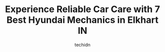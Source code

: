 ---
layout: ampstory
image: https://images.unsplash.com/photo-1639928187615-feef219500a4?ixlib=rb-4.0.3&ixid=MnwxMjA3fDB8MHxwaG90by1wYWdlfHx8fGVufDB8fHx8&auto=format&fit=crop&w=640&h=853&q=80
author: techidn
featured: false
description: When it comes to finding reliable automotive experts in Elkhart IN, USA, look no further than the 7 best Hyundai Mechanic in the area. With their exceptional skills and dedication to providi
title: Experience Reliable Car Care with 7 Best Hyundai Mechanics in Elkhart IN
cover:
   title: Experience Reliable Car Care with 7 Best Hyundai Mechanics in Elkhart IN
   subtitle: Rickpate
   background: https://images.unsplash.com/photo-1639928187615-feef219500a4?ixlib=rb-4.0.3&ixid=MnwxMjA3fDB8MHxwaG90by1wYWdlfHx8fGVufDB8fHx8&auto=format&fit=crop&w=640&h=853&q=80

pages: 
 - layout: thirds
   top: <h1>#1 Goldstone Automotive</h1>
   bottom: "<p>I had to call them at 7-00 in the morning to try to get my vehicle in because the brakes were making a horrible sound.  They had to work me in but they got to me the same</p>"
   background: https://www.knot35.com/toplist/wp-content/uploads/2023/06/best-hyundai-mechanic-1-in-elkhart-in-1685839219.jpeg
   backgroundblur: true
 - layout: thirds
   top: <h1>#2 German Concepts</h1>
   bottom: "<p>10599 McKinley Hwy, Osceola, IN 46561, United States</p>"
   background: https://www.knot35.com/toplist/wp-content/uploads/2023/06/best-hyundai-mechanic-2-in-elkhart-in-1685839219.jpeg
   cta:
      link: https://www.knot35.com/toplist/experience-reliable-car-care-with-7-best-hyundai-mechanics-in-elkhart-in/
      text: Experience Reliable Car Care with 7 Best Hyundai Mechanics in Elkhart IN
 - layout: thirds
   top: <h1>#3 Quality Import Service</h1>
   bottom: "<p>2504 Johnson St, Elkhart, IN 46514, United States</p>"
   background: https://www.knot35.com/toplist/wp-content/uploads/2023/06/best-hyundai-mechanic-3-in-elkhart-in-1685839219.jpeg
   cta:
      link: https://www.knot35.com/toplist/experience-reliable-car-care-with-7-best-hyundai-mechanics-in-elkhart-in/
      text: Experience Reliable Car Care with 7 Best Hyundai Mechanics in Elkhart IN
 - layout: thirds
   top: <h1>#4 Hyundai of Goshen</h1>
   bottom: "<p>3220 Elkhart Rd, Goshen, IN 46526, United States</p>"
   background: https://images.unsplash.com/photo-1518640467707-6811f4a6ab73?ixlib=rb-4.0.3&ixid=MnwxMjA3fDB8MHxwaG90by1wYWdlfHx8fGVufDB8fHx8&auto=format&fit=crop&w=640&h=853&q=80
   cta:
      link: https://www.knot35.com/toplist/experience-reliable-car-care-with-7-best-hyundai-mechanics-in-elkhart-in/
      text: Experience Reliable Car Care with 7 Best Hyundai Mechanics in Elkhart IN
 - layout: thirds
   top: <h1>#5 OReilly Auto Parts</h1>
   bottom: "<p>2030 S Main St, Elkhart, IN 46516, United States</p>"
   background: https://images.unsplash.com/photo-1564951434112-64d74cc2a2d7?ixlib=rb-4.0.3&ixid=MnwxMjA3fDB8MHxwaG90by1wYWdlfHx8fGVufDB8fHx8&auto=format&fit=crop&w=640&h=853&q=80
   cta:
      link: https://www.knot35.com/toplist/experience-reliable-car-care-with-7-best-hyundai-mechanics-in-elkhart-in/
      text: Experience Reliable Car Care with 7 Best Hyundai Mechanics in Elkhart IN
 - layout: thirds
   top: <h1>#6 BELLE AUTO SALES</h1>
   bottom: "<p>2618 Bypass Rd, Elkhart, IN 46514, United States</p>"
   background: https://images.unsplash.com/photo-1608501821300-4f99e58bba77?ixlib=rb-4.0.3&ixid=MnwxMjA3fDB8MHxwaG90by1wYWdlfHx8fGVufDB8fHx8&auto=format&fit=crop&w=640&h=853&q=80
   cta:
      link: https://www.knot35.com/toplist/experience-reliable-car-care-with-7-best-hyundai-mechanics-in-elkhart-in/
      text: Experience Reliable Car Care with 7 Best Hyundai Mechanics in Elkhart IN
 - layout: thirds
   top: <h1>#7 Morris Auto Service</h1>
   bottom: "<p>134 S Elkhart Ave, Elkhart, IN 46516, United States</p>"
   background: https://images.unsplash.com/photo-1618005182384-a83a8bd57fbe?ixlib=rb-4.0.3&ixid=MnwxMjA3fDB8MHxwaG90by1wYWdlfHx8fGVufDB8fHx8&auto=format&fit=crop&w=640&h=853&q=80
   cta:
      link: https://www.knot35.com/toplist/experience-reliable-car-care-with-7-best-hyundai-mechanics-in-elkhart-in/
      text: Experience Reliable Car Care with 7 Best Hyundai Mechanics in Elkhart IN
 - layout: thirds
   middle: Continue reading...
   background: https://images.unsplash.com/photo-1609083590460-7b8cc0ca65f8?ixlib=rb-4.0.3&ixid=MnwxMjA3fDB8MHxwaG90by1wYWdlfHx8fGVufDB8fHx8&auto=format&fit=crop&w=640&h=853&q=80
   cta:
      link: https://www.knot35.com/toplist/experience-reliable-car-care-with-7-best-hyundai-mechanics-in-elkhart-in/
      text: Experience Reliable Car Care with 7 Best Hyundai Mechanics in Elkhart IN
      
---